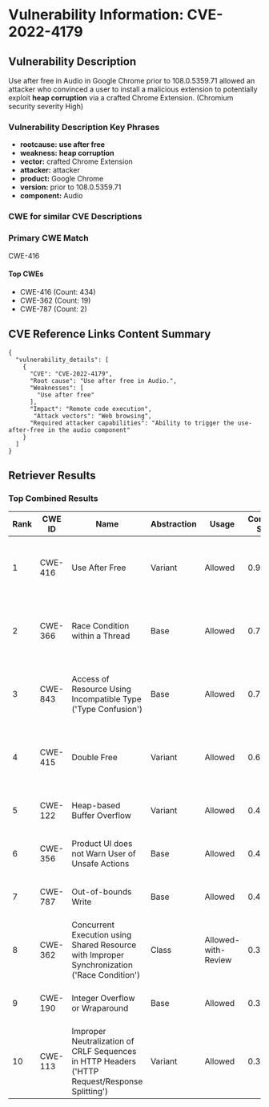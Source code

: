 # Vulnerability Information: CVE-2022-4179

## Vulnerability Description
Use after free in Audio in Google Chrome prior to 108.0.5359.71 allowed an attacker who convinced a user to install a malicious extension to potentially exploit **heap corruption** via a crafted Chrome Extension. (Chromium security severity High)

### Vulnerability Description Key Phrases
- **rootcause:** **use after free**
- **weakness:** **heap corruption**
- **vector:** crafted Chrome Extension
- **attacker:** attacker
- **product:** Google Chrome
- **version:** prior to 108.0.5359.71
- **component:** Audio

### CWE for similar CVE Descriptions
### Primary CWE Match
CWE-416

#### Top CWEs
- CWE-416 (Count: 434)
- CWE-362 (Count: 19)
- CWE-787 (Count: 2)

## CVE Reference Links Content Summary
```
{
  "vulnerability_details": [
    {
      "CVE": "CVE-2022-4179",
      "Root cause": "Use after free in Audio.",
      "Weaknesses": [
        "Use after free"
      ],
      "Impact": "Remote code execution",
       "Attack vectors": "Web browsing",
      "Required attacker capabilities": "Ability to trigger the use-after-free in the audio component"
    }
  ]
}
```

## Retriever Results

### Top Combined Results

| Rank | CWE ID | Name | Abstraction | Usage | Combined Score | Retrievers | Individual Scores |
|------|--------|------|-------------|-------|---------------|------------|-------------------|
| 1 | CWE-416 | Use After Free | Variant | Allowed | 0.9354 | dense, sparse, graph | dense: 0.645, sparse: 0.627, graph: 0.928 |
| 2 | CWE-366 | Race Condition within a Thread | Base | Allowed | 0.7995 | dense, sparse, graph | dense: 0.575, sparse: 0.509, graph: 0.617 |
| 3 | CWE-843 | Access of Resource Using Incompatible Type ('Type Confusion') | Base | Allowed | 0.7644 | dense, sparse, graph | dense: 0.497, sparse: 0.475, graph: 0.682 |
| 4 | CWE-415 | Double Free | Variant | Allowed | 0.6841 | dense, sparse, graph | dense: 0.529, sparse: 0.329, graph: 0.806 |
| 5 | CWE-122 | Heap-based Buffer Overflow | Variant | Allowed | 0.4479 | dense, sparse | dense: 0.516, sparse: 0.397 |
| 6 | CWE-356 | Product UI does not Warn User of Unsafe Actions | Base | Allowed | 0.4316 | dense, sparse | dense: 0.512, sparse: 0.307 |
| 7 | CWE-787 | Out-of-bounds Write | Base | Allowed | 0.4037 | dense, sparse | dense: 0.482, sparse: 0.284 |
| 8 | CWE-362 | Concurrent Execution using Shared Resource with Improper Synchronization ('Race Condition') | Class | Allowed-with-Review | 0.3872 | dense, sparse, graph | dense: 0.488, sparse: 0.337, graph: 0.622 |
| 9 | CWE-190 | Integer Overflow or Wraparound | Base | Allowed | 0.3793 | sparse, graph | sparse: 0.287, graph: 0.602 |
| 10 | CWE-113 | Improper Neutralization of CRLF Sequences in HTTP Headers ('HTTP Request/Response Splitting') | Variant | Allowed | 0.3755 | dense, sparse | dense: 0.496, sparse: 0.278 |

